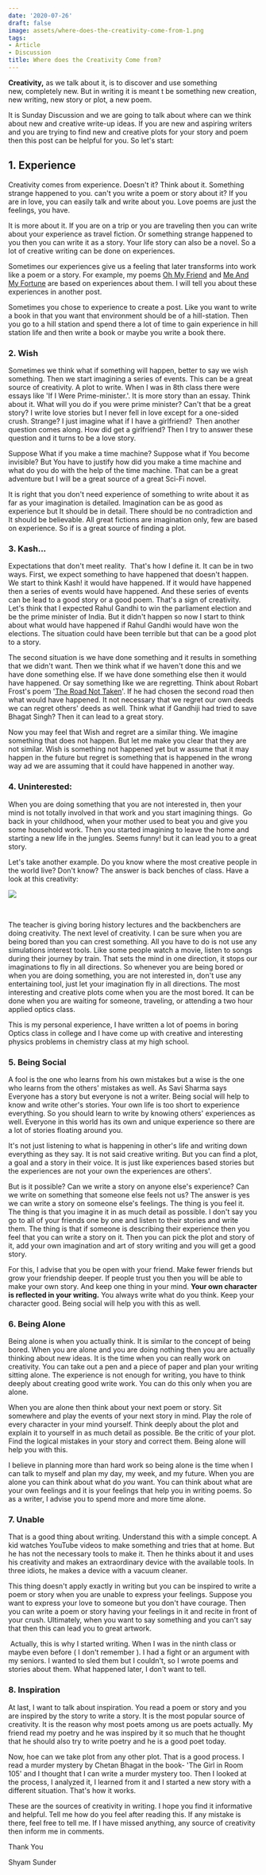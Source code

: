 ```yaml
---
date: '2020-07-26'
draft: false
image: assets/where-does-the-creativity-come-from-1.png
tags:
- Article
- Discussion
title: Where does the Creativity Come from?
---
```

**Creativity,** as we talk about it, is to discover and use something new, completely new. But in writing it is meant t be something new creation, new writing, new story or plot, a new poem.

  

It is Sunday Discussion and we are going to talk about where can we think about new and creative write-up ideas. If you are new and aspiring writers and you are trying to find new and creative plots for your story and poem then this post can be helpful for you. So let's start:

  

1\. Experience 
---------------

Creativity comes from experience. Doesn't it? Think about it. Something strange happened to you. can't you write a poem or story about it? If you are in love, you can easily talk and write about you. Love poems are just the feelings, you have.

  

It is more about it. If you are on a trip or you are traveling then you can write about your experience as travel fiction. Or something strange happened to you then you can write it as a story. Your life story can also be a novel. So a lot of creative writing can be done on experiences.

  

Sometimes our experiences give us a feeling that later transforms into work like a poem or a story. For example, my poems [Oh My Friend](https://iashyam.blogspot.com/2020/04/oh-my-friend.html) and [Me And My Fortune](https://iashyam.blogspot.com/2020/04/me-and-my-fortune.htm) are based on experiences about them. I will tell you about these experiences in another post.

  

Sometimes you chose to experience to create a post. Like you want to write a book in that you want that environment should be of a hill-station. Then you go to a hill station and spend there a lot of time to gain experience in hill station life and then write a book or maybe you write a book there.

  

### 2\. Wish

Sometimes we think what if something will happen, better to say we wish something. Then we start imagining a series of events. This can be a great source of creativity. A plot to write. When I was in 8th class there were essays like 'If I Were Prime-minister.'. It is more story than an essay. Think about it. What will you do if you were prime minister? Can't that be a great story? I write love stories but I never fell in love except for a one-sided crush. Strange? I just imagine what if I have a girlfriend?  Then another question comes along. How did get a girlfriend? Then I try to answer these question and it turns to be a love story.

  

Suppose What if you make a time machine? Suppose what if You become invisible? But You have to justify how did you make a time machine and what do you do with the help of the time machine. That can be a great adventure but I will be a great source of a great Sci-Fi novel.

  

It is right that you don't need experience of something to write about it as far as your imagination is detailed. Imagination can be as good as experience but It should be in detail. There should be no contradiction and It should be believable. All great fictions are imagination only, few are based on experience. So if is a great source of finding a plot.

  

### 3\. Kash... 

Expectations that don't meet reality.  That's how I define it. It can be in two ways. First, we expect something to have happened that doesn't happen.  We start to think Kash! it would have happened. If it would have happened then a series of events would have happened. And these series of events can be lead to a good story or a good poem. That's a sign of creativity. Let's think that I expected Rahul Gandhi to win the parliament election and be the prime minister of India. But it didn't happen so now I start to think about what would have happened if Rahul Gandhi would have won the elections. The situation could have been terrible but that can be a good plot to a story.

  

The second situation is we have done something and it results in something that we didn't want. Then we think what if we haven't done this and we have done something else. If we have done something else then it would have happened. Or say something like we are regretting. Think about Robart Frost's poem '[The Road Not Taken](https://www.poetryfoundation.org/poems/44272/the-road-not-taken)'. If he had chosen the second road then what would have happened. It not necessary that we regret our own deeds we can regret others' deeds as well. Think what if Gandhiji had tried to save Bhagat Singh? Then it can lead to a great story.

  

Now you may feel that Wish and regret are a similar thing. We imagine something that does not happen. But let me make you clear that they are not similar. Wish is something not happened yet but w assume that it may happen in the future but regret is something that is happened in the wrong way ad we are assuming that it could have happened in another way.

  

### 4\. Uninterested:

When you are doing something that you are not interested in, then your mind is not totally involved in that work and you start imagining things.  Go back in your childhood, when your mother used to beat you and give you some household work. Then you started imagining to leave the home and starting a new life in the jungles. Seems funny! but it can lead you to a great story. 

  

Let's take another example. Do you know where the most creative people in the world live? Don't know? The answer is back benches of class. Have a look at this creativity:

  

  

[![](https://1.bp.blogspot.com/-skBZ7wskuYo/XxvIrILGIkI/AAAAAAAAEFM/ksOlSJ4etncOaESqCbXo3Ju4-3G6UWypACLcBGAsYHQ/s320/Creative.png)](https://1.bp.blogspot.com/-skBZ7wskuYo/XxvIrILGIkI/AAAAAAAAEFM/ksOlSJ4etncOaESqCbXo3Ju4-3G6UWypACLcBGAsYHQ/s747/Creative.png)

 

The teacher is giving boring history lectures and the backbenchers are doing creativity. The next level of creativity. I can be sure when you are being bored than you can crest something. All you have to do is not use any simulations interest tools. Like some people watch a movie, listen to songs during their journey by train. That sets the mind in one direction, it stops our imaginations to fly in all directions. So whenever you are being bored or when you are doing something, you are not interested in, don't use any entertaining tool, just let your imagination fly in all directions. The most interesting and creative plots come when you are the most bored. It can be done when you are waiting for someone, traveling, or attending a two hour applied optics class. 

  

This is my personal experience, I have written a lot of poems in boring Optics class in college and I have come up with creative and interesting physics problems in chemistry class at my high school.

  

### 5\. Being Social

A fool is the one who learns from his own mistakes but a wise is the one who learns from the others' mistakes as well. As Savi Sharma says Everyone has a story but everyone is not a writer. Being social will help to know and write other's stories. Your own life is too short to experience everything. So you should learn to write by knowing others' experiences as well. Everyone in this world has its own and unique experience so there are a lot of stories floating around you.

  

It's not just listening to what is happening in other's life and writing down everything as they say. It is not said creative writing. But you can find a plot, a goal and a story in their voice. It is just like experiences based stories but the experiences are not your own the experiences are others'. 

  

But is it possible? Can we write a story on anyone else's experience? Can we write on something that someone else feels not us? The answer is yes we can write a story on someone else's feelings. The thing is you feel it. The thing is that you imagine it in as much detail as possible. I don't say you go to all of your friends one by one and listen to their stories and write them. The thing is that if someone is describing their experience then you feel that you can write a story on it. Then you can pick the plot and story of it, add your own imagination and art of story writing and you will get a good story.

  

For this, I advise that you be open with your friend. Make fewer friends but grow your friendship deeper. If people trust you then you will be able to make your own story. And keep one thing in your mind. **Your own character is reflected in your writing.** You always write what do you think. Keep your character good. Being social will help you with this as well.

>   

### 6\. Being Alone

Being alone is when you actually think. It is similar to the concept of being bored. When you are alone and you are doing nothing then you are actually thinking about new ideas. It is the time when you can really work on creativity. You can take out a pen and a piece of paper and plan your writing sitting alone. The experience is not enough for writing, you have to think deeply about creating good write work. You can do this only when you are alone.

  

When you are alone then think about your next poem or story. Sit somewhere and play the events of your next story in mind. Play the role of every character in your mind yourself. Think deeply about the plot and explain it to yourself in as much detail as possible. Be the critic of your plot. Find the logical mistakes in your story and correct them. Being alone will help you with this.

  

I believe in planning more than hard work so being alone is the time when I can talk to myself and plan my day, my week, and my future. When you are alone you can think about what do _you_ want. You can think about what are your own feelings and it is your feelings that help you in writing poems. So as a writer, I advise you to spend more and more time alone.

  

### 7\. Unable

That is a good thing about writing. Understand this with a simple concept. A kid watches YouTube videos to make something and tries that at home. But he has not the necessary tools to make it. Then he thinks about it and uses his creativity and makes an extraordinary device with the available tools. In three idiots, he makes a device with a vacuum cleaner.

  

This thing doesn't apply exactly in writing but you can be inspired to write a poem or story when you are unable to express your feelings. Suppose you want to express your love to someone but you don't have courage. Then you can write a poem or story having your feelings in it and recite in front of your crush. Ultimately, when you want to say something and you can't say that then this can lead you to great artwork.

  

 Actually, this is why I started writing. When I was in the ninth class or maybe even before ( I don't remember ). I had a fight or an argument with my seniors. I wanted to sled them but I couldn't, so I wrote poems and stories about them. What happened later, I don't want to tell.

  

### 8\. Inspiration

At last, I want to talk about inspiration. You read a poem or story and you are inspired by the story to write a story. It is the most popular source of creativity. It is the reason why most poets among us are poets actually. My friend read my poetry and he was inspired by it so much that he thought that he should also try to write poetry and he is a good poet today. 

  

Now, hoe can we take plot from any other plot. That is a good process. I read a murder mystery by Chetan Bhagat in the book- 'The Girl in Room 105' and I thought that I can write a murder mystery too. Then I looked at the process, I analyzed it, I learned from it and I started a new story with a different situation. That's how it works.

  

These are the sources of creativity in writing. I hope you find it informative and helpful. Tell me how do you feel after reading this. If any mistake is there, feel free to tell me. If I have missed anything, any source of creativity then inform me in comments.

  

Thank You

  

Shyam Sunder